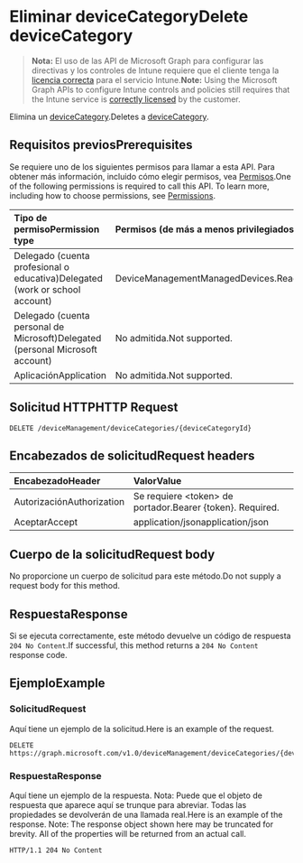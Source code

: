 # <a name="delete-devicecategory"></a><span data-ttu-id="c0691-101">Eliminar deviceCategory</span><span class="sxs-lookup"><span data-stu-id="c0691-101">Delete deviceCategory</span></span>

> <span data-ttu-id="c0691-102">**Nota:** El uso de las API de Microsoft Graph para configurar las directivas y los controles de Intune requiere que el cliente tenga la [licencia correcta](https://go.microsoft.com/fwlink/?linkid=839381) para el servicio Intune.</span><span class="sxs-lookup"><span data-stu-id="c0691-102">**Note:** Using the Microsoft Graph APIs to configure Intune controls and policies still requires that the Intune service is [correctly licensed](https://go.microsoft.com/fwlink/?linkid=839381) by the customer.</span></span>

<span data-ttu-id="c0691-103">Elimina un [deviceCategory](../resources/intune_onboarding_devicecategory.md).</span><span class="sxs-lookup"><span data-stu-id="c0691-103">Deletes a [deviceCategory](../resources/intune_onboarding_devicecategory.md).</span></span>
## <a name="prerequisites"></a><span data-ttu-id="c0691-104">Requisitos previos</span><span class="sxs-lookup"><span data-stu-id="c0691-104">Prerequisites</span></span>
<span data-ttu-id="c0691-p101">Se requiere uno de los siguientes permisos para llamar a esta API. Para obtener más información, incluido cómo elegir permisos, vea [Permisos](../../../concepts/permissions_reference.md).</span><span class="sxs-lookup"><span data-stu-id="c0691-p101">One of the following permissions is required to call this API. To learn more, including how to choose permissions, see [Permissions](../../../concepts/permissions_reference.md).</span></span>

|<span data-ttu-id="c0691-107">Tipo de permiso</span><span class="sxs-lookup"><span data-stu-id="c0691-107">Permission type</span></span>|<span data-ttu-id="c0691-108">Permisos (de más a menos privilegiados)</span><span class="sxs-lookup"><span data-stu-id="c0691-108">Permissions (from least to most privileged)</span></span>|
|:---|:---|
|<span data-ttu-id="c0691-109">Delegado (cuenta profesional o educativa)</span><span class="sxs-lookup"><span data-stu-id="c0691-109">Delegated (work or school account)</span></span>|<span data-ttu-id="c0691-110">DeviceManagementManagedDevices.ReadWrite.All</span><span class="sxs-lookup"><span data-stu-id="c0691-110">DeviceManagementManagedDevices.ReadWrite.All</span></span>|
|<span data-ttu-id="c0691-111">Delegado (cuenta personal de Microsoft)</span><span class="sxs-lookup"><span data-stu-id="c0691-111">Delegated (personal Microsoft account)</span></span>|<span data-ttu-id="c0691-112">No admitida.</span><span class="sxs-lookup"><span data-stu-id="c0691-112">Not supported.</span></span>|
|<span data-ttu-id="c0691-113">Aplicación</span><span class="sxs-lookup"><span data-stu-id="c0691-113">Application</span></span>|<span data-ttu-id="c0691-114">No admitida.</span><span class="sxs-lookup"><span data-stu-id="c0691-114">Not supported.</span></span>|

## <a name="http-request"></a><span data-ttu-id="c0691-115">Solicitud HTTP</span><span class="sxs-lookup"><span data-stu-id="c0691-115">HTTP Request</span></span>
<!-- {
  "blockType": "ignored"
}
-->
``` http
DELETE /deviceManagement/deviceCategories/{deviceCategoryId}
```

## <a name="request-headers"></a><span data-ttu-id="c0691-116">Encabezados de solicitud</span><span class="sxs-lookup"><span data-stu-id="c0691-116">Request headers</span></span>
|<span data-ttu-id="c0691-117">Encabezado</span><span class="sxs-lookup"><span data-stu-id="c0691-117">Header</span></span>|<span data-ttu-id="c0691-118">Valor</span><span class="sxs-lookup"><span data-stu-id="c0691-118">Value</span></span>|
|:---|:---|
|<span data-ttu-id="c0691-119">Autorización</span><span class="sxs-lookup"><span data-stu-id="c0691-119">Authorization</span></span>|<span data-ttu-id="c0691-120">Se requiere &lt;token&gt; de portador.</span><span class="sxs-lookup"><span data-stu-id="c0691-120">Bearer {token}. Required.</span></span>|
|<span data-ttu-id="c0691-121">Aceptar</span><span class="sxs-lookup"><span data-stu-id="c0691-121">Accept</span></span>|<span data-ttu-id="c0691-122">application/json</span><span class="sxs-lookup"><span data-stu-id="c0691-122">application/json</span></span>|

## <a name="request-body"></a><span data-ttu-id="c0691-123">Cuerpo de la solicitud</span><span class="sxs-lookup"><span data-stu-id="c0691-123">Request body</span></span>
<span data-ttu-id="c0691-124">No proporcione un cuerpo de solicitud para este método.</span><span class="sxs-lookup"><span data-stu-id="c0691-124">Do not supply a request body for this method.</span></span>

## <a name="response"></a><span data-ttu-id="c0691-125">Respuesta</span><span class="sxs-lookup"><span data-stu-id="c0691-125">Response</span></span>
<span data-ttu-id="c0691-126">Si se ejecuta correctamente, este método devuelve un código de respuesta `204 No Content`.</span><span class="sxs-lookup"><span data-stu-id="c0691-126">If successful, this method returns a `204 No Content` response code.</span></span>

## <a name="example"></a><span data-ttu-id="c0691-127">Ejemplo</span><span class="sxs-lookup"><span data-stu-id="c0691-127">Example</span></span>
### <a name="request"></a><span data-ttu-id="c0691-128">Solicitud</span><span class="sxs-lookup"><span data-stu-id="c0691-128">Request</span></span>
<span data-ttu-id="c0691-129">Aquí tiene un ejemplo de la solicitud.</span><span class="sxs-lookup"><span data-stu-id="c0691-129">Here is an example of the request.</span></span>
``` http
DELETE https://graph.microsoft.com/v1.0/deviceManagement/deviceCategories/{deviceCategoryId}
```

### <a name="response"></a><span data-ttu-id="c0691-130">Respuesta</span><span class="sxs-lookup"><span data-stu-id="c0691-130">Response</span></span>
<span data-ttu-id="c0691-p102">Aquí tiene un ejemplo de la respuesta. Nota: Puede que el objeto de respuesta que aparece aquí se trunque para abreviar. Todas las propiedades se devolverán de una llamada real.</span><span class="sxs-lookup"><span data-stu-id="c0691-p102">Here is an example of the response. Note: The response object shown here may be truncated for brevity. All of the properties will be returned from an actual call.</span></span>
``` http
HTTP/1.1 204 No Content
```



